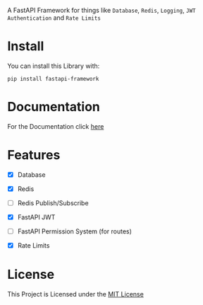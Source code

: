 A FastAPI Framework for things like `Database`,
`Redis`, `Logging`, `JWT Authentication` and `Rate Limits` 

# Install

You can install this Library with:

```shell
pip install fastapi-framework
```

# Documentation

For the Documentation click [here](https://tert0.github.io/fastapi-framework)

# Features
- [x] Database
- [x] Redis
- [ ] Redis Publish/Subscribe
- [x] FastAPI JWT
- [ ] FastAPI Permission System (for routes)
- [x] Rate Limits


# License

This Project is Licensed under the [MIT License](https://mit-license.org/)
